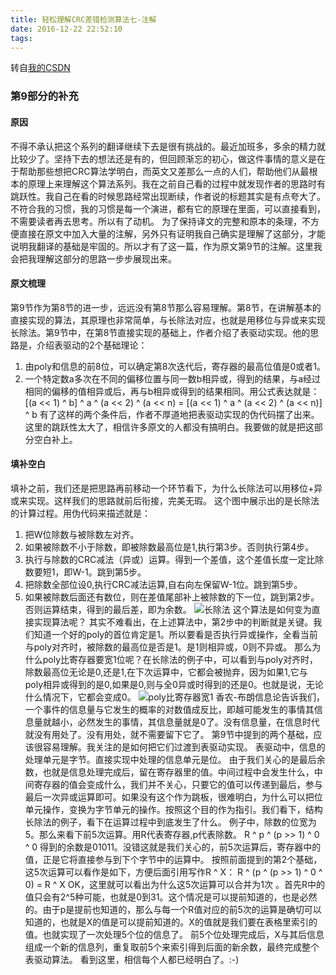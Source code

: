 ```yaml
---
title: 轻松理解CRC差错检测算法七-注解
date: 2016-12-22 22:52:10
tags:
---
```

转自[我的CSDN](http://blog.csdn.net/u012520854/article/details/53821971)
### 第9部分的补充
#### 原因
不得不承认把这个系列的翻译继续下去是很有挑战的。最近加班多，多余的精力就比较少了。坚持下去的想法还是有的，但回顾渐忘的初心，做这件事情的意义是在于帮助那些想把CRC算法学明白，而英文又差那么一点的人们，帮助他们从最根本的原理上来理解这个算法系列。我在之前自己看的过程中就发现作者的思路时有跳跃性。我自己在看的时候思路经常出现断续，作者说的标题其实是有点夸大了。不符合我的习惯，我的习惯是每一个演进，都有它的原理在里面，可以直接看到，不需要读者再去思考。所以有了动机。
为了保持译文的完整和原本的条理，不方便直接在原文中加入大量的注解，另外只有证明我自己确实是理解了这部分，才能说明我翻译的基础是牢固的。所以才有了这一篇，作为原文第9节的注解。这里我会把我理解这部分的思路一步步展现出来。
#### 原文梳理
第9节作为第8节的进一步，远远没有第8节那么容易理解。第8节，在讲解基本的直接实现的算法，其原理也非常简单，与长除法对应，也就是用移位与异或来实现长除法。第9节中，在第8节直接实现的基础上，作者介绍了表驱动实现。他的思路是，介绍表驱动的2个基础理论：
1. 由poly和信息的前8位，可以确定第8次迭代后，寄存器的最高位值是0或者1。
2. 一个特定数a多次在不同的偏移位置与同一数b相异或，得到的结果，与a经过相同的偏移的值相异或后，再与b相异或得到的结果相同。用公式表达就是：
[(a << 1) ^ b] ^ a ^ (a << 2) ^ (a << n) = 
[(a << 1) ^ a ^ (a << 2) ^ (a << n)] ^ b
有了这样的两个条件后，作者不厚道地把表驱动实现的伪代码摆了出来。这里的跳跃性太大了，相信许多原文的人都没有搞明白。我要做的就是把这部分空白补上。
#### 填补空白
填补之前，我们还是把思路再前移动一个环节看下，为什么长除法可以用移位+异或来实现。这样我们的思路就前后衔接，完美无瑕。
这个图中展示出的是长除法的计算过程。用伪代码来描述就是：
1. 把W位除数与被除数左对齐。
2. 如果被除数不小于除数，即被除数最高位是1,执行第3步。否则执行第4步。
3. 执行与除数的CRC减法（异或）运算。得到一个差值，这个差值长度一定比除数要短1，即W-1。跳到第5步。
4. 把除数全部位设0,执行CRC减法运算,自右向左保留W-1位。跳到第5步。
5. 如果被除数后面还有数位，则在差值尾部补上被除数的下一位，跳到第2步。否则运算结束，得到的最后差，即为余数。
![长除法](/images/crc2.png)
这个算法是如何变为直接实现算法呢？
其实不难看出，在上述算法中，第2步中的判断就是关键。我们知道一个好的poly的首位肯定是1。所以要看是否执行异或操作，全看当前与poly对齐时，被除数的最高位是否是1。是1则相异或，0则不异或。
那么为什么poly比寄存器要宽1位呢？在长除法的例子中，可以看到与poly对齐时，除数最高位无论是0,还是1,在下次运算中，它都会被抛弃，因为如果1,它与poly相异或得到的是0,如果是0,则与全0异或时得到的还是0。也就是说，无论什么情况下，它都会变成0。
![poly比寄存器宽1](/images/crc3.png)
香农-布朗信息论告诉我们，一个事件的信息量与它发生的概率的对数值成反比，即越可能发生的事情其信息量就越小，必然发生的事情，其信息量就是0了。没有信息量，在信息时代就没有用处了。没有用处，就不需要留下它了。
第9节中提到的两个基础，应该很容易理解。我关注的是如何把它们过渡到表驱动实现。
表驱动中，信息的处理单元是字节。直接实现中处理的信息单元是位。
由于我们关心的是最后余数，也就是信息处理完成后，留在寄存器里的值。中间过程中会发生什么，中间寄存器的值会变成什么，我们并不关心，只要它的值可以传递到最后，参与最后一次异或运算即可。如果没有这个作为跳板，很难明白，为什么可以把位单元操作，变换为字节单元的操作。按照这个目的作为指引。我们看下，结构长除法的例子，看下在运算过程中到底发生了什么。
例子中，除数的位宽为5。那么来看下前5次运算。用R代表寄存器,p代表除数。
R ^ p ^ (p >> 1) ^ 0 ^ 0
得到的余数是01011。没错这就是我们关心的，前5次运算后，寄存器中的值，正是它将直接参与到下个字节中的运算中。
按照前面提到的第2个基础，这5次运算可以看作是如下，方便后面引用写作R ^ X：
R ^ (p ^ (p >> 1) ^ 0 ^ 0) = R ^ X
OK，这里就可以看出为什么这5次运算可以合并为1次 。首先R中的值只会有2^5种可能，也就是0到31。这个情况是可以提前知道的，也是必然的。由于p是提前也知道的，那么与每一个R值对应的前5次的运算是确切可以知道的，也就是X的值是可以提前知道的。X的值就是我们要在表格里索引的值。也就实现了一次处理5个位的信息了。
前5个位处理完成后，X与其后信息组成一个新的信息列，重复取前5个来索引得到后面的新余数，最终完成整个表驱动算法。
看到这里，相信每个人都已经明白了。:-)
